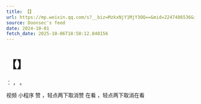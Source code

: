 ```yaml
---
title: 【】
url: https://mp.weixin.qq.com/s?__biz=MzkxNjY1MjY3OQ==&mid=2247486536&idx=1&sn=8dafc16226b2becce5b8f6375fffa523
source: Doonsec's feed
date: 2024-10-01
fetch_date: 2025-10-06T18:50:12.840156
---
```


# 【】

：
，
。

视频
小程序
赞
，轻点两下取消赞
在看
，轻点两下取消在看